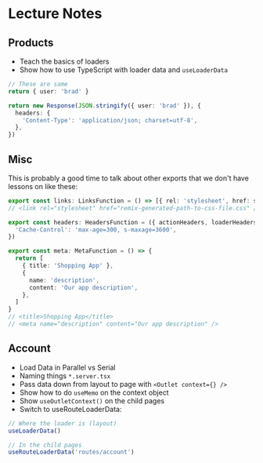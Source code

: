 # Lecture Notes

## Products

- Teach the basics of loaders
- Show how to use TypeScript with loader data and `useLoaderData`

```ts
// These are same
return { user: 'brad' }

return new Response(JSON.stringify({ user: 'brad' }), {
  headers: {
    'Content-Type': 'application/json; charset=utf-8',
  },
})
```

## Misc

This is probably a good time to talk about other exports that we don't have lessons on like these:

```ts
export const links: LinksFunction = () => [{ rel: 'stylesheet', href: stylesheet }]
// <link rel="stylesheet" href="remix-generated-path-to-css-file.css" />

export const headers: HeadersFunction = ({ actionHeaders, loaderHeaders, parentHeaders }) => ({
  'Cache-Control': 'max-age=300, s-maxage=3600',
})

export const meta: MetaFunction = () => {
  return [
    { title: 'Shopping App' },
    {
      name: 'description',
      content: 'Our app description',
    },
  ]
}
// <title>Shopping App</title>
// <meta name="description" content="Our app description" />
```

## Account

- Load Data in Parallel vs Serial
- Naming things `*.server.tsx`
- Pass data down from layout to page with `<Outlet context={} />`
- Show how to do `useMemo` on the context object
- Show `useOutletContext()` on the child pages
- Switch to useRouteLoaderData:

```ts
// Where the loader is (layout)
useLoaderData()

// In the child pages
useRouteLoaderData('routes/account')
```
